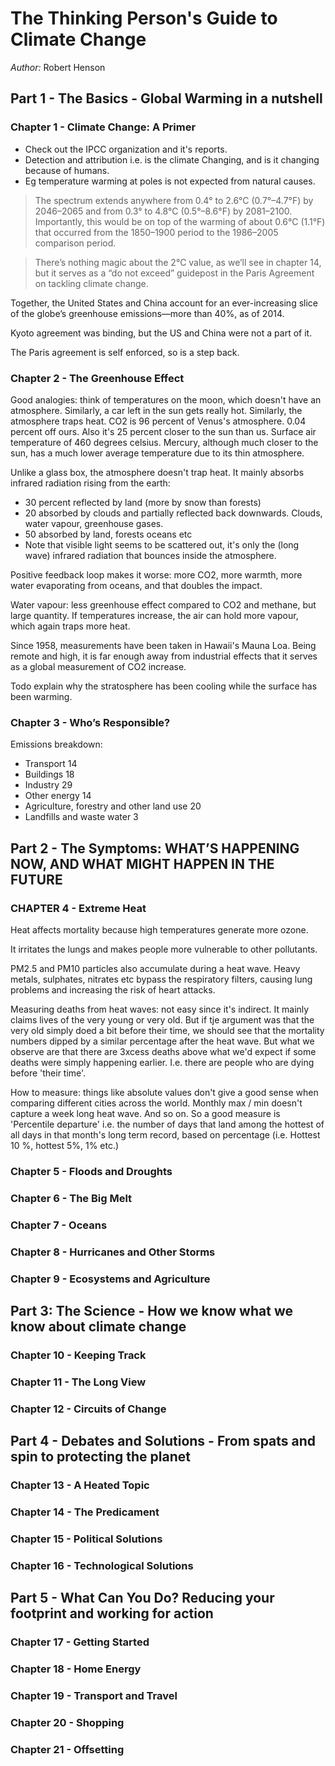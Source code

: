 # The Thinking Person's Guide to Climate Change

*Author:* Robert Henson

## Part 1 - The Basics - Global Warming in a nutshell
### Chapter 1 - Climate Change: A Primer

- Check out the IPCC organization and it's reports.
- Detection and attribution i.e. is the climate Changing, and is it changing because of humans.
- Eg temperature warming at poles is not expected from natural causes.

> The spectrum extends anywhere from 0.4° to 2.6°C (0.7°–4.7°F) by 2046–2065 and
> from 0.3° to 4.8°C (0.5°–8.6°F) by 2081–2100. Importantly, this would be on
> top of the warming of about 0.6°C (1.1°F) that occurred from the 1850–1900
> period to the 1986–2005 comparison period.

> There’s nothing magic about the 2°C value, as we’ll see in chapter 14, but it
> serves as a “do not exceed” guidepost in the Paris Agreement on tackling
> climate change.

Together, the United States and China account for an ever-increasing slice of the globe’s greenhouse emissions—more than 40%, as of 2014.
	
Kyoto agreement was binding, but the US and China were not a part of it.

The Paris agreement is self enforced, so is a step back.
	
### Chapter 2 - The Greenhouse Effect

Good analogies: think of temperatures on the moon, which doesn't have an
atmosphere. Similarly, a car left in the sun gets really hot. Similarly, the
atmosphere traps heat. CO2 is 96 percent of Venus's atmosphere. 0.04 percent off
ours. Also it's 25 percent closer to the sun than us. Surface air temperature of
460 degrees celsius. Mercury, although much closer to the sun, has a much lower
average temperature due to its thin atmosphere.

Unlike a glass box, the atmosphere doesn't trap heat. It mainly absorbs infrared
radiation rising from the earth:

- 30 percent reflected by land (more by snow than forests) 
- 20 absorbed by clouds and partially reflected back downwards. Clouds, water
  vapour, greenhouse gases. 
- 50 absorbed by land, forests oceans etc
- Note that visible light seems to be scattered out, it's only the (long wave)
  infrared radiation that bounces inside the atmosphere.

Positive feedback loop makes it worse: more CO2, more warmth, more water
evaporating from oceans, and that doubles the impact. 


Water vapour: less greenhouse effect compared to CO2 and methane, but large
quantity. If temperatures increase, the air can hold more vapour, which again
traps more heat.

Since 1958, measurements have been taken in Hawaii's Mauna Loa. Being remote and
high, it is far enough away from industrial effects that it serves as a global
measurement of CO2 increase.

Todo explain why the stratosphere has been cooling while the surface has been
warming.

### Chapter 3 - Who’s Responsible?

Emissions breakdown:

- Transport 14
- Buildings 18
- Industry 29
- Other energy 14
- Agriculture, forestry and other land use 20
- Landfills and waste water 3

## Part 2 - The Symptoms: WHAT’S HAPPENING NOW, AND WHAT MIGHT HAPPEN IN THE FUTURE

### CHAPTER 4 - Extreme Heat  
Heat affects mortality because high temperatures generate more ozone.

It irritates the lungs and makes people more vulnerable to other pollutants.

PM2.5 and PM10 particles also accumulate during a heat wave. Heavy metals,
sulphates, nitrates etc bypass the respiratory filters, causing lung problems
and increasing the risk of heart attacks.

Measuring deaths from heat waves: not easy since it's indirect. It mainly claims
lives of the very young or very old. But if tje argument was that the very old
simply doed a bit before their time, we should see that the mortality numbers
dipped by a similar percentage after the heat wave. But what we observe are that
there are 3xcess deaths above what we'd expect if some deaths were simply
happening earlier. I.e. there are people who are dying before 'their time'.

How to measure: things like absolute values don't give a good sense when
comparing different cities across the world. Monthly max / min doesn't capture a
week long heat wave. And so on. So a good measure is 'Percentile departure' i.e.
the number of days that land among the hottest of all days in that month's long
term record, based on percentage (i.e. Hottest 10 %, hottest 5%, 1% etc.)

### Chapter 5 - Floods and Droughts
### Chapter 6 - The Big Melt 
### Chapter 7 - Oceans 
### Chapter 8 - Hurricanes and Other Storms 
### Chapter 9 - Ecosystems and Agriculture
## Part 3: The Science - How we know what we know about climate change 
### Chapter 10 - Keeping Track 
### Chapter 11 - The Long View 
### Chapter 12 - Circuits of Change
## Part 4 - Debates and Solutions - From spats and spin to protecting the planet 
### Chapter 13 - A Heated Topic 
### Chapter 14 - The Predicament 
### Chapter 15 - Political Solutions 
### Chapter 16 - Technological Solutions 
## Part 5 - What Can You Do? Reducing your footprint and working for action 
### Chapter 17 - Getting Started 
### Chapter 18 - Home Energy 
### Chapter 19 - Transport and Travel
### Chapter 20 - Shopping
### Chapter 21 - Offsetting
